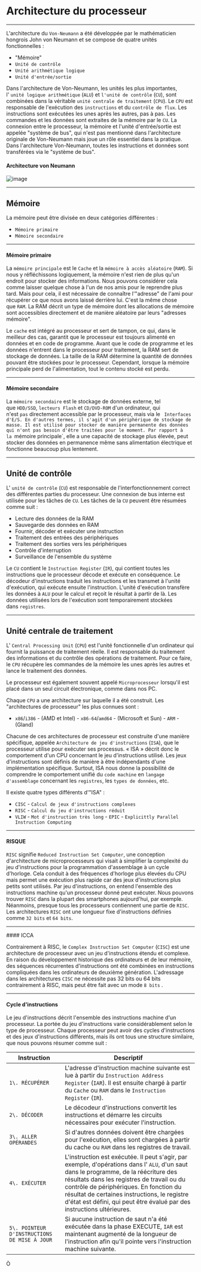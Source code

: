 Architecture du processeur
================

* * * * *

L'architecture du `Von-Neumann` a été développée par le mathématicien hongrois John von Neumann et se compose de quatre unités fonctionnelles :

- "Mémoire"
- `Unité de contrôle`
- `Unité arithmétique logique`
- `Unité d'entrée/sortie`

Dans l'architecture de Von-Neumann, les unités les plus importantes, l' `unité logique arithmétique` (`ALU`) et `l'unité de contrôle` (`CU`), sont combinées dans la véritable `unité centrale de traitement` (`CPU`). Le `CPU` est responsable de l'exécution des `instructions` et du `contrôle de flux`. Les instructions sont exécutées les unes après les autres, pas à pas. Les commandes et les données sont extraites de la mémoire par le `CU`. La connexion entre le processeur, la mémoire et l'unité d'entrée/sortie est appelée "système de bus", qui n'est pas mentionné dans l'architecture originale de Von-Neumann mais joue un rôle essentiel dans la pratique. Dans l'architecture Von-Neumann, toutes les instructions et données sont transférées via le "système de bus".

#### Architecture von Neumann

![image](https://academy.hackthebox.com/storage/modules/31/von_neumann3.png)

* * * * *

Mémoire
------

La mémoire peut être divisée en deux catégories différentes :

- `Mémoire primaire`
- `Mémoire secondaire`

* * * * *

#### Mémoire primaire

La `mémoire principale` est le `Cache` et la `mémoire à accès aléatoire` (`RAM`). Si nous y réfléchissons logiquement, la mémoire n'est rien de plus qu'un endroit pour stocker des informations. Nous pouvons considérer cela comme laisser quelque chose à l'un de nos amis pour le reprendre plus tard. Mais pour cela, il est nécessaire de connaître l'"adresse" de l'ami pour récupérer ce que nous avons laissé derrière lui. C'est la même chose que `RAM`. La RAM décrit un type de mémoire dont les allocations de mémoire sont accessibles directement et de manière aléatoire par leurs "adresses mémoire".

Le `cache` est intégré au processeur et sert de tampon, ce qui, dans le meilleur des cas, garantit que le processeur est toujours alimenté en données et en code de programme. Avant que le code de programme et les données n'entrent dans le processeur pour traitement, la RAM sert de stockage de données. La taille de la RAM détermine la quantité de données pouvant être stockées pour le processeur. Cependant, lorsque la mémoire principale perd de l'alimentation, tout le contenu stocké est perdu.

* * * * *

#### Mémoire secondaire

La `mémoire secondaire` est le stockage de données externe, tel que `HDD/SSD`, `lecteurs Flash` et `CD/DVD-ROM` d'un ordinateur, qui n'est `pas` directement accessible par le processeur, mais via le ` Interfaces d'E/S. En d'autres termes, il s'agit d'un périphérique de stockage de masse. Il est utilisé pour stocker de manière permanente des données qui n'ont pas besoin d'être traitées pour le moment. Par rapport à la `mémoire principale`, elle a une capacité de stockage plus élevée, peut stocker des données en permanence même sans alimentation électrique et fonctionne beaucoup plus lentement.

* * * * *

Unité de contrôle
------------

L' `unité de contrôle` (`CU`) est responsable de l'interfonctionnement correct des différentes parties du processeur. Une connexion de bus interne est utilisée pour les tâches de `CU`. Les tâches de la `CU` peuvent être résumées comme suit :

- Lecture des données de la RAM
- Sauvegarde des données en RAM
- Fournir, décoder et exécuter une instruction
- Traitement des entrées des périphériques
- Traitement des sorties vers les périphériques
- Contrôle d'interruption
- Surveillance de l'ensemble du système

Le `CU` contient le `Instruction Register` (`IR`), qui contient toutes les instructions que le processeur décode et exécute en conséquence. Le décodeur d'instructions traduit les instructions et les transmet à l'unité d'exécution, qui exécute ensuite l'instruction. L'unité d'exécution transfère les données à `ALU` pour le calcul et reçoit le résultat à partir de là. Les données utilisées lors de l'exécution sont temporairement stockées dans `registres`.

* * * * *

Unité centrale de traitement
------------------------

L' `Central Processing Unit` (`CPU`) est l'unité fonctionnelle d'un ordinateur qui fournit la puissance de traitement réelle. Il est responsable du traitement des informations et du contrôle des opérations de traitement. Pour ce faire, le `CPU` récupère les commandes de la mémoire les unes après les autres et lance le traitement des données.

Le processeur est également souvent appelé `Microprocesseur` lorsqu'il est placé dans un seul circuit électronique, comme dans nos PC.

Chaque `CPU` a une architecture sur laquelle il a été construit. Les "architectures de processeur" les plus connues sont :

- `x86`/`i386` - (AMD et Intel)
- `x86-64`/`amd64` - (Microsoft et Sun)
- `ARM` - (Gland)

Chacune de ces architectures de processeur est construite d'une manière spécifique, appelée `Architecture de jeu d'instructions` (`ISA`), que le processeur utilise pour exécuter ses processus. « ISA » décrit donc le comportement d'un CPU concernant le jeu d'instructions utilisé. Les jeux d'instructions sont définis de manière à être indépendants d'une implémentation spécifique. Surtout, ISA nous donne la possibilité de comprendre le comportement unifié du `code machine` en `langage d'assemblage` concernant les `registres`, les `types de données`, etc.

Il existe quatre types différents d'"ISA" :

- `CISC` - `Calcul de jeux d'instructions complexes`
- `RISC` - `Calcul du jeu d'instructions réduit`
- `VLIW` - `Mot d'instruction très long`
- `EPIC` - `Explicittly Parallel Instruction Computing`

* * * * *

#### RISQUE

`RISC` signifie `Reduced Instruction Set Computer`, une conception d'architecture de microprocesseurs qui visait à simplifier la complexité du jeu d'instructions pour la programmation d'assemblage à un cycle d'horloge. Cela conduit à des fréquences d'horloge plus élevées du CPU mais permet une exécution plus rapide car des jeux d'instructions plus petits sont utilisés. Par jeu d'instructions, on entend l'ensemble des instructions machine qu'un processeur donné peut exécuter. Nous pouvons trouver `RISC` dans la plupart des smartphones aujourd'hui, par exemple. Néanmoins, presque tous les processeurs contiennent une partie de `RISC`. Les architectures `RISC` ont une longueur fixe d'instructions définies comme `32 bits` et `64 bits`.

* * * * *

#### ICCA

Contrairement à RISC, le `Complex Instruction Set Computer` (`CISC`) est une architecture de processeur avec un jeu d'instructions étendu et complexe. En raison du développement historique des ordinateurs et de leur mémoire, des séquences récurrentes d'instructions ont été combinées en instructions compliquées dans les ordinateurs de deuxième génération. L'adressage dans les architectures `CISC` ne nécessite pas 32 bits ou 64 bits contrairement à RISC, mais peut être fait avec un mode `8 bits` .

* * * * *

#### Cycle d'instructions

Le jeu d'instructions décrit l'ensemble des instructions machine d'un processeur. La portée du jeu d'instructions varie considérablement selon le type de processeur. Chaque processeur peut avoir des cycles d'instructions et des jeux d'instructions différents, mais ils ont tous une structure similaire, que nous pouvons résumer comme suit :

| Instruction | Descriptif |
| --- | --- |
| `1\. RÉCUPÉRER` | L'adresse d'instruction machine suivante est lue à partir du `Instruction Address Register` (`IAR`). Il est ensuite chargé à partir du `Cache` ou `RAM` dans le `Instruction Register` (`IR`). |
| `2\. DÉCODER` | Le décodeur d'instructions convertit les instructions et démarre les circuits nécessaires pour exécuter l'instruction. |
| `3\. ALLER OPÉRANDES` | Si d'autres données doivent être chargées pour l'exécution, elles sont chargées à partir du cache ou `RAM` dans les registres de travail. |
| `4\. EXÉCUTER` | L'instruction est exécutée. Il peut s'agir, par exemple, d'opérations dans l' `ALU`, d'un saut dans le programme, de la réécriture des résultats dans les registres de travail ou du contrôle de périphériques. En fonction du résultat de certaines instructions, le registre d'état est défini, qui peut être évalué par des instructions ultérieures. |
| `5\. POINTEUR D'INSTRUCTIONS DE MISE À JOUR` | Si aucune instruction de saut n'a été exécutée dans la phase EXECUTE, `IAR` est maintenant augmenté de la longueur de l'instruction afin qu'il pointe vers l'instruction machine suivante. |
Ò
